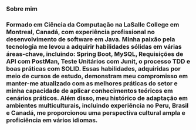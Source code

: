 ### Sobre mim 

### Formado em Ciência da Computação na LaSalle College em Montreal, Canadá, com experiência profissional no desenvolvimento de software em Java. Minha paixão pela tecnologia me levou a adquirir habilidades sólidas em várias áreas-chave, incluindo: Spring Boot, MySQL, Requisições de API com PostMan, Teste Unitários com Junit, o processo TDD e boas práticas com SOLID. Essas habilidades, adquiridas por meio de cursos de estudo, demonstram meu compromisso em manter-me atualizado com as melhores práticas do setor e minha capacidade de aplicar conhecimentos teóricos em cenários práticos. Além disso, meu histórico de adaptação em ambientes multiculturais, incluindo experiência no Peru, Brasil e Canadá, me proporcionou uma perspectiva cultural ampla e proficiência em vários idiomas.

<!--
**jesusvasquezm/jesusvasquezm** is a ✨ _special_ ✨ repository because its `README.md` (this file) appears on your GitHub profile.

Here are some ideas to get you started:

- 🔭 I’m currently working on ...
- 🌱 I’m currently learning ...
- 👯 I’m looking to collaborate on ...
- 🤔 I’m looking for help with ...
- 💬 Ask me about ...
- 📫 How to reach me: ...
- 😄 Pronouns: ...
- ⚡ Fun fact: ...
-->
